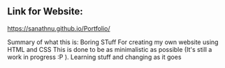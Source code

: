 Link for Website:
----------------------
https://sanathnu.github.io/Portfolio/

Summary of what this is:
Boring STuff For creating my own website using HTML and CSS
This is done to be as minimalistic as possible (It's still a work in progress :P ).
Learning stuff and changing as it goes
